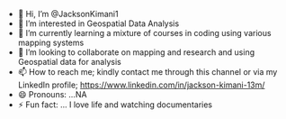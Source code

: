 - 👋 Hi, I’m @JacksonKimani1
- 👀 I’m interested in Geospatial Data Analysis
- 🌱 I’m currently learning a mixture of courses in coding using various mapping systems
- 💞️ I’m looking to collaborate on mapping and research and using Geospatial data for analysis
- 📫 How to reach me; kindly contact me through this channel or via my LinkedIn profile; https://www.linkedin.com/in/jackson-kimani-13m/
- 😄 Pronouns: ...NA
- ⚡ Fun fact: ... I love life and watching documentaries

<!---
JacksonKimani1/JacksonKimani1 is a ✨ special ✨ repository because its `README.md` (this file) appears on your GitHub profile.
You can click the Preview link to take a look at your changes.
--->
